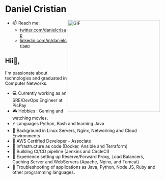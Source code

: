 # Daniel Cristian

<img align="right" width="300" alt="GIF" src="https://i.pinimg.com/originals/e4/26/70/e426702edf874b181aced1e2fa5c6cde.gif" />

* 📫 Reach me:
  - [twitter.com/danielcrisap](https://twitter.com/danielcrisap)
  - [linkedin.com/in/danielcrisap](https://www.linkedin.com/in/danielcrisap/)

## Hii👋,

 I'm passionate about technologies and graduated in Computer Networks.

- 💻 Currently working as an SRE/DevOps Engineer at PicPay
- :video_game:  Hobbies : Gaming and watching movies.
- ⚡ Languages Python, Bash and learning Java
- :telescope: Background in Linux Servers, Nginx, Networking and Cloud Environments 
- :blue_book: AWS Certified Developer - Associate
- :closed_lock_with_key: Infrastructure as code (Docker, Ansible and Terraform)
- :construction_worker: Building CI/CD pipeline (Jenkins and CircleCI)
- :satellite: Experience setting up Reserve/Forward Proxy, Load Balancers, Caching Server and WebServers (Apache, Nginx, and Tomcat)
- :eyes: Troubleshooting of applications as Java, Python, Node.JS, Ruby and other programming languages. 
